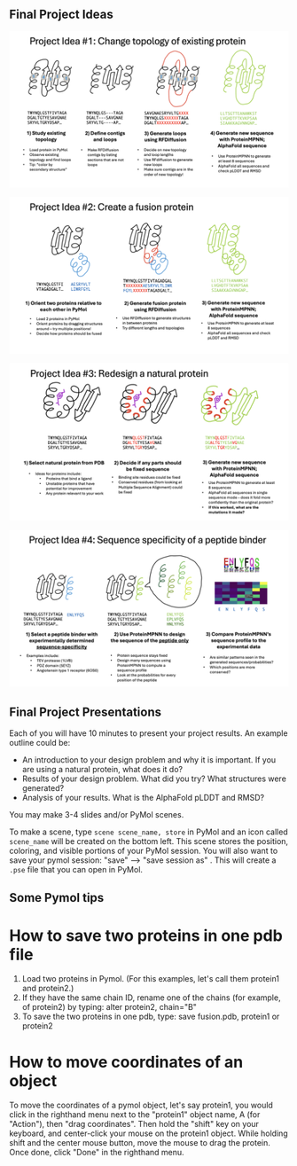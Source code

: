 ## Final Project Ideas


![Proj_1](https://github.com/jmou2/PaviaProteinDesign/blob/main/Final_project/proj_1.png?raw=true)

![Proj_2](https://github.com/jmou2/PaviaProteinDesign/blob/main/Final_project/proj_2.png?raw=true)

![Proj_3](https://github.com/jmou2/PaviaProteinDesign/blob/main/Final_project/proj_3.png?raw=true)

![Proj_4](https://github.com/jmou2/PaviaProteinDesign/blob/main/Final_project/proj_4.png?raw=true)


## Final Project Presentations

Each of you will have 10 minutes to present your project results. An example outline could be:
- An introduction to your design problem and why it is important. If you are using a natural protein, what does it do?
- Results of your design problem. What did you try? What structures were generated?
- Analysis of your results. What is the AlphaFold pLDDT and RMSD?

You may make 3-4 slides and/or PyMol scenes.

To make a scene, type `scene scene_name, store` in PyMol and an icon called `scene_name` will be created on the bottom left. This scene stores the position, coloring, and visible portions of your PyMol session. You will also want to save your pymol session: "save" --> "save session as" . This will create a `.pse` file that you can open in PyMol.

## Some Pymol tips

# How to save two proteins in one pdb file
1. Load two proteins in Pymol. (For this examples, let's call them protein1 and protein2.)
2. If they have the same chain ID, rename one of the chains (for example, of protein2) by typing: alter protein2, chain="B"
3. To save the two proteins in one pdb, type: save fusion.pdb, protein1 or protein2

# How to move coordinates of an object
To move the coordinates of a pymol object, let's say protein1, you would click in the righthand menu next to the "protein1" object name, A (for "Action"), then "drag coordinates". Then hold the "shift" key on your keyboard, and center-click your mouse on the protein1 object. While holding shift and the center mouse button, move the mouse to drag the protein. Once done, click "Done" in the righthand menu.



